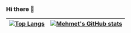 ### Hi there 👋

| [![Top Langs](https://github-readme-stats.vercel.app/api/top-langs/?username=Mehmetates07&hide=css,jupyter%20notebook&theme=dracula)](https://github.com/anuraghazra/github-readme-stats)| [![Mehmet's GitHub stats](https://github-readme-stats.vercel.app/api?username=Mehmetates07&count_private=true)](https://github.com/anuraghazra/github-readme-stats) |
|------------------------------------------------------------------------------------------------------------|------------------------------------------------------------------------------------------------------------------------------------------------------------------------------------------------------------------|

<!--
**Mehmetates07/Mehmetates07** is a ✨ _special_ ✨ repository because its `README.md` (this file) appears on your GitHub profile.

Here are some ideas to get you started:

- 🔭 I’m currently working on ...
- 🌱 I’m currently learning ...
- 👯 I’m looking to collaborate on ...
- 🤔 I’m looking for help with ...
- 💬 Ask me about ...
- 📫 How to reach me: ...
- 😄 Pronouns: ...
- ⚡ Fun fact: ...
-->
